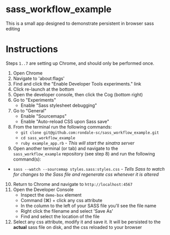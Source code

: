 sass_workflow_example
=====================

This is a small app designed to demonstrate persistent in browser sass editing

# Instructions

Steps `1..7` are setting up Chrome, and should only be performed once.

1. Open Chrome
2. Navigate to 'about:flags'
3. Find and click the "Enable Developer Tools experiments." link
4. Click re-launch at the bottom
5. Open the developer console, then click the Cog (bottom right)
6. Go to "Experiments" 
   - Enable "Sass stylesheet debugging"
7. Go to "General"
   - Enable "Sourcemaps"
   - Enable "Auto-reload CSS upon Sass save"
8. From the terminal run the following commands:
   - `git clone git@github.com:rondale-sc/sass_workflow_example.git` 
   - `cd sass_workflow_example`
   - `ruby example_app.rb` - *This will start the sinatra server*
9. Open another terminal (or tab) and navigate to the `sass_workflow_example` repository (see step 8) and run the following command(s):
  - `sass --watch --sourcemap styles.sass:styles.css` - *Tells Sass to watch for changes to the Sass file and regenerate css whenever it is altered*
10. Return to Chrome and navigate to `http://localhost:4567`
11. Open the Developer Console
	- Inspect the `demo-box` element
	- Command (⌘) + click any css attribute
	- In the column to the left of your SASS file you'll see the file name
	- Right click the filename and select 'Save As'
	- Find and select the location of the file
12. Select any css attribute, modify it and save it.  It will be persisted to the **actual** sass file on disk, and the css reloaded to your browser
